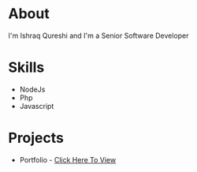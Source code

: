 # About
I'm Ishraq Qureshi and I'm a Senior Software Developer

# Skills
- NodeJs
- Php
- Javascript

# Projects
- Portfolio - [Click Here To View](https://github.com/ishraq-qureshi/my-portfolio)

